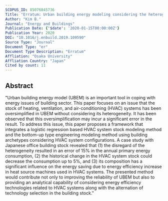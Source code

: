 ```yaml
---
SCOPUS_ID: 85076845736
Title: "Erratum: Urban building energy modeling considering the heterogeneity of HVAC system stock: A case study on Japanese office building stock (Energy &amp; Buildings (2019) 199 (547–561), (S0378778819304530), (10.1016/j.enbuild.2019.07.022))"
Author: "Kim B."
Journal: "Energy and Buildings"
Publication Date: {'$date': '2020-01-15T00:00:00Z'}
Publication Year: 2020
DOI: "10.1016/j.enbuild.2019.109590"
Source Type: "Journal"
Document Type: "er"
Document Type Description: "Erratum"
Affliation: "Osaka University"
Affliation Country: "Japan"
Cited by count: 11
---
```


## Abstract
"Urban building energy model (UBEM) is an important tool in coping with energy issues of building sector. This paper focuses on an issue that the stock of heating, ventilation, and air-conditioning (HVAC) systems has been oversimplified in UBEM without considering its heterogeneity. It has been observed that this oversimplification may incur a significant error in the result. To address this issue, this paper proposes a framework that integrates a logistic regression based HVAC system stock modeling method and the bottom-up type engineering modeling method using building archetypes considering HVAC system configurations. A case study with Japanese office building stock revealed that (1) the disregard of the heterogeneity resulted in an error of 15% in the annual primary energy consumption, (2) the historical change in the HVAC system stock could decrease the consumption up to 5%, and (3) its composition has a significant influence on the energy saving due to energy efficiency increase in heat source machines used in HVAC systems. The presented method would contribute not only to improving the reliability of UBEM but also to providing an analytical capability of considering energy efficiency technologies related to HVAC systems along with the alternation of technology selection in the building stock."
